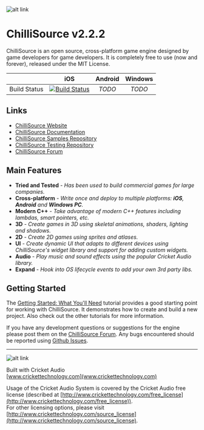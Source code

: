![alt link](Documents/Images/ChilliSourceLogo.png)

ChilliSource v2.2.2
====================

ChilliSource is an open source, cross-platform game engine designed by game developers for game developers. It is completely free to use (now and forever), released under the MIT License.

|               | iOS           | Android       | Windows
| ------------- |:-------------:|:-------------:|:-------------:|
| Build Status  | [![Build Status](https://travis-ci.org/ChilliWorks/CSTest.svg?branch=master)](https://travis-ci.org/ChilliWorks/CSTest) | *TODO* | *TODO* | |

Links
-----
* [ChilliSource Website](http://www.chillisourceengine.com/)
* [ChilliSource Documentation](http://www.chillisourceengine.com/tutorials/)
* [ChilliSource Samples Repository](https://github.com/ChilliWorks/CSSamples)
* [ChilliSource Testing Repository](https://github.com/ChilliWorks/CSTest)
* [ChilliSource Forum](http://forums.chilli-works.com/)

Main Features
---------------
* **Tried and Tested** - *Has been used to build commercial games for large companies.*
* **Cross-platform** - *Write once and deploy to multiple platforms: **iOS**, **Android** and **Windows PC**.*
* **Modern C++** - *Take advantage of modern C++ features including lambdas, smart pointers, etc.*
* **3D** - *Create games in 3D using skeletal animations, shaders, lighting and shadows.*
* **2D** - *Create 2D games using sprites and atlases.*
* **UI** - *Create dynamic UI that adapts to different devices using ChilliSource's widget library and support for adding custom widgets.*
* **Audio** - *Play music and sound effects using the popular Cricket Audio library.*
* **Expand** - *Hook into OS lifecycle events to add your own 3rd party libs.*

Getting Started
---------------
The [Getting Started: What You'll Need](http://www.chillisourceengine.com/what-youll-need) tutorial provides a good starting point for working with ChilliSource. It demonstrates how to create and build a new project. Also check out the other tutorials for more information.

If you have any development questions or suggestions for the engine please post them on the [ChilliSource Forum](http://forums.chilli-works.com/). Any bugs encountered should be reported using [Github Issues](https://github.com/chilliworks/chillisource/issues).

---

![alt link](Documents/Images/CricketLogo.png)

Built with Cricket Audio  
[www.crickettechnology.com](www.crickettechnology.com)

Usage of the Cricket Audio System is covered by the Cricket Audio free license (described at [http://www.crickettechnology.com/free_license](http://www.crickettechnology.com/free_license)).  
For other licensing options, please visit [http://www.crickettechnology.com/source_license](http://www.crickettechnology.com/source_license).
